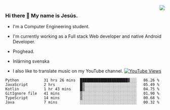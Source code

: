 <img align='right' src="https://github-readme-stats.vercel.app/api/top-langs/?username=JesusJimenezG&layout=compact&theme=dracula">

### Hi there 👋 My name is Jesús.
- I'm a Computer Engineering student.
- I'm currently working as a Full stack Web developer and native Android Developer.

- Proghead.
- Inlärning svenska
- I also like to translate music on my YouTube channel. [![YouTube Views](https://img.shields.io/youtube/channel/views/UCWnlcC4_sV9Imcy9ysQpxHA?style=social)](https://www.youtube.com/channel/UCWnlcC4_sV9Imcy9ysQpxHA)

<!--START_SECTION:waka-->

```text
Python           31 hrs 26 mins  █████████████████████▓░░░   86.26 %
JavaScript       2 hrs           █▒░░░░░░░░░░░░░░░░░░░░░░░   05.49 %
Kotlin           1 hr 43 mins    █▒░░░░░░░░░░░░░░░░░░░░░░░   04.75 %
GitIgnore file   41 mins         ▒░░░░░░░░░░░░░░░░░░░░░░░░   01.90 %
TypeScript       14 mins         ▒░░░░░░░░░░░░░░░░░░░░░░░░   00.68 %
Java             7 mins          ░░░░░░░░░░░░░░░░░░░░░░░░░   00.32 %
```

<!--END_SECTION:waka-->

<!--
**JesusJimenezG/JesusJimenezG** is a ✨ _special_ ✨ repository because its `README.md` (this file) appears on your GitHub profile.

Here are some ideas to get you started:

- 🔭 I’m currently working on ...
- 🌱 I’m currently learning ...
- 👯 I’m looking to collaborate on ...
- 🤔 I’m looking for help with ...
- 💬 Ask me about ...
- 📫 How to reach me: ...
- 😄 Pronouns: ...
- ⚡ Fun fact: ...
-->

